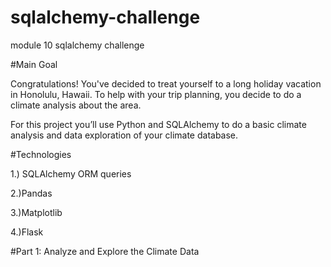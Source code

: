 # sqlalchemy-challenge
module 10 sqlalchemy challenge

#Main Goal

Congratulations! You've decided to treat yourself to a long holiday vacation in Honolulu, Hawaii. To help with your trip planning, you decide to do a climate analysis about the area. 

For this project you’ll use Python and SQLAlchemy to do a basic climate analysis and data exploration of your climate database.

#Technologies

1.) SQLAlchemy ORM queries

2.)Pandas

3.)Matplotlib

4.)Flask

#Part 1: Analyze and Explore the Climate Data

